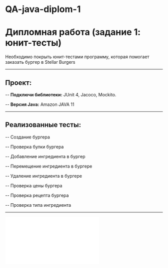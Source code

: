 # QA-java-diplom-1
# Дипломная работа (задание 1: юнит-тесты)
Необходимо покрыть юнит-тестами программу, которая помогает заказать бургер в Stellar Burgers

---

## Проект:
-- **Подключи библиотеки:** JUnit 4, Jacoco, Mockito.

-- **Версия Java:** Amazon JAVA 11

---

## Реализованные тесты:
-- Создание бургера

-- Проверка булки бургера

-- Добавление ингредиента в бургер

-- Перемещение ингредиента в бургере

-- Удаление ингредиента в бургере

-- Проверка цены бургера

-- Проверка рецепта бургера

-- Проверка типа ингредиента

----

![Jacoco result](/target/site/jacoco/index.html "Jacoco result")

